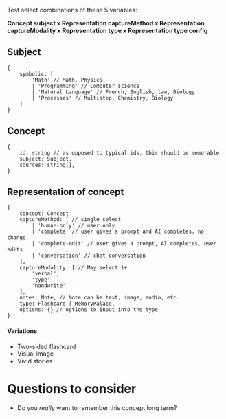 Test select combinations of these 5 variables: 

**Concept subject x Representation captureMethod x Representation captureModality x Representation type x Representation type config**

## Subject

```
{
	symbolic: [ 
		'Math' // Math, Physics
		| 'Programming' // Computer science
		| 'Natural Language' // French, English, law, Biology
		| 'Processes' // Multistep. Chemistry, Biology
	]
}
```

## Concept

```
{
	id: string // as opposed to typical ids, this should be memorable
	subject: Subject,
	sources: string[],
}
```

## Representation of concept

```
{
	concept: Concept
	captureMethod: [ // single select
		| 'human-only' // user only
		| 'complete' // user gives a prompt and AI completes. no change.
		| 'complete-edit' // user gives a prompt, AI completes, user edits
		| 'conversation' // chat conversation
	],
	captureModality: [ // May select 1+
		'verbal',
		'type',
		'handwrite'
	],
	notes: Note, // Note can be text, image, audio, etc.
	type: Flashcard | MemoryPalace,
	options: {} // options to input into the type 
}
```

#### Variations
- Two-sided flashcard
- Visual image 
- Vivid stories

# Questions to consider
- Do you *really* want to remember this concept long term? 
